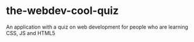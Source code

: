 # the-webdev-cool-quiz
An application with a quiz on web development for people who are learning CSS, JS and HTML5
